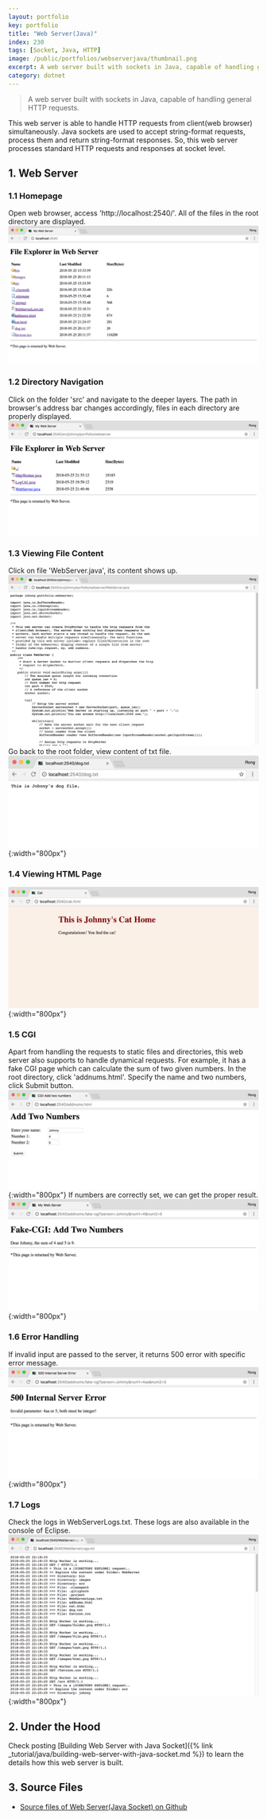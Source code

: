 ```yaml
---
layout: portfolio
key: portfolio
title: "Web Server(Java)"
index: 230
tags: [Socket, Java, HTTP]
image: /public/portfolios/webserverjava/thumbnail.png
excerpt: A web server built with sockets in Java, capable of handling general HTTP requests.
category: dotnet
---
```


> A web server built with sockets in Java, capable of handling general HTTP requests.

This web server is able to handle HTTP requests from client(web browser) simultaneously. Java sockets are used to accept string-format requests, process them and return string-format responses. So, this web server processes standard HTTP requests and responses at socket level.

## 1. Web Server
### 1.1 Homepage
Open web browser, access 'http://localhost:2540/'. All of the files in the root directory are displayed.
![image](/public/portfolios/webserverjava/homepage.png)
### 1.2 Directory Navigation
Click on the folder 'src' and navigate to the deeper layers. The path in browser's address bar changes accordingly, files in each directory are properly displayed.
![image](/public/portfolios/webserverjava/navigation.png)
### 1.3 Viewing File Content
Click on file 'WebServer.java', its content shows up.
![image](/public/portfolios/webserverjava/content.png)
Go back to the root folder, view content of txt file.
![image](/public/portfolios/webserverjava/dogtxt.png){:width="800px"}
### 1.4 Viewing HTML Page
![image](/public/portfolios/webserverjava/cathtml.png){:width="800px"}
### 1.5 CGI
Apart from handling the requests to static files and directories, this web server also supports to handle dynamical requests. For example, it has a fake CGI page which can calculate the sum of two given numbers. In the root directory, click 'addnums.html'. Specify the name and two numbers, click Submit button.
![image](/public/portfolios/webserverjava/cgi.png){:width="800px"}
If numbers are correctly set, we can get the proper result.
![image](/public/portfolios/webserverjava/addnumbers.png){:width="800px"}
### 1.6 Error Handling
If invalid input are passed to the server, it returns 500 error with specific error message.
![image](/public/portfolios/webserverjava/error.png){:width="800px"}
### 1.7 Logs
Check the logs in WebServerLogs.txt. These logs are also available in the console of Eclipse.
![image](/public/portfolios/webserverjava/logs.png){:width="800px"}  

## 2. Under the Hood
Check posting [Building Web Server with Java Socket]({% link _tutorial/java/building-web-server-with-java-socket.md %}) to learn the details how this web server is built.

## 3. Source Files
* [Source files of Web Server(Java Socket) on Github](https://github.com/jojozhuang/web-server-java)
